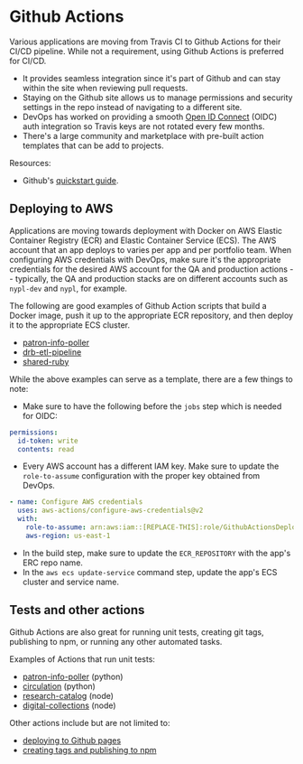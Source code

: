 # Github Actions

Various applications are moving from Travis CI to Github Actions for their CI/CD pipeline. While not a requirement, using Github Actions is preferred for CI/CD.
- It provides seamless integration since it's part of Github and can stay within the site when reviewing pull requests.
- Staying on the Github site allows us to manage permissions and security settings in the repo instead of navigating to a different site.
- DevOps has worked on providing a smooth [Open ID Connect](https://www.microsoft.com/en-us/security/business/security-101/what-is-openid-connect-oidc) (OIDC) auth integration so Travis keys are not rotated every few months.
- There's a large community and marketplace with pre-built action templates that can be add to projects.

Resources:
- Github's [quickstart guide](https://docs.github.com/en/actions/quickstart).

## Deploying to AWS

Applications are moving towards deployment with Docker on AWS Elastic Container Registry (ECR) and Elastic Container Service (ECS). The AWS account that an app deploys to varies per app and per portfolio team. When configuring AWS credentials with DevOps, make sure it's the appropriate credentials for the desired AWS account for the QA and production actions -- typically, the QA and production stacks are on different accounts such as `nypl-dev` and `nypl`, for example.

The following are good examples of Github Action scripts that build a Docker image, push it up to the appropriate ECR repository, and then deploy it to the appropriate ECS cluster.

- [patron-info-poller](https://github.com/NYPL/patron-info-poller/blob/main/.github/workflows/deploy-qa.yml)
- [drb-etl-pipeline](https://github.com/NYPL/drb-etl-pipeline/blob/main/.github/workflows/build-production.yaml)
- [shared-ruby](https://github.com/NYPL/shared-ruby/blob/develop/.github/workflows/build-qa.yml)

While the above examples can serve as a template, there are a few things to note:
- Make sure to have the following before the `jobs` step which is needed for OIDC:

```yml
permissions:
  id-token: write
  contents: read
```

- Every AWS account has a different IAM key. Make sure to update the `role-to-assume` configuration with the proper key obtained from DevOps.

```yml
- name: Configure AWS credentials
  uses: aws-actions/configure-aws-credentials@v2
  with:
    role-to-assume: arn:aws:iam::[REPLACE-THIS]:role/GithubActionsDeployerRole
    aws-region: us-east-1
```

- In the build step, make sure to update the `ECR_REPOSITORY` with the app's ERC repo name.
- In the `aws ecs update-service` command step, update the app's ECS cluster and service name.

## Tests and other actions

Github Actions are also great for running unit tests, creating git tags, publishing to npm, or running any other automated tasks.

Examples of Actions that run unit tests:
- [patron-info-poller](https://github.com/NYPL/patron-info-poller/blob/main/.github/workflows/run-tests.yml) (python)
- [circulation](https://github.com/NYPL-Simplified/circulation/blob/main/.github/workflows/test.yml) (python)
- [research-catalog](https://github.com/NYPL/research-catalog/blob/main/.github/workflows/testing.yml) (node)
- [digital-collections](https://github.com/NYPL/digital-collections/blob/main/.github/workflows/ci.yml) (node)

Other actions include but are not limited to:
- [deploying to Github pages](https://github.com/NYPL/nypl-design-system/blob/development/.github/workflows/gh-pages.yml)
- [creating tags and publishing to npm](https://github.com/NYPL/nypl-design-system/blob/development/.github/workflows/release.yml)
